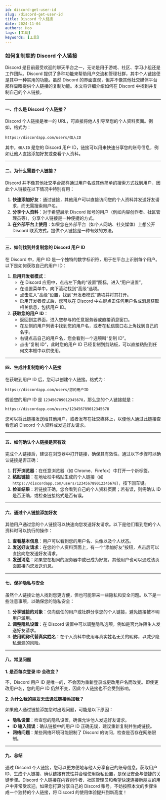 ```yaml
---
id: discord-get-user-id
slug: /discord-get-user-id
title: Discord 个人链接
date: 2024-11-04
authors: Hoo
tags: [工具]
keywords: [工具]
---
```




### 如何复制您的 Discord 个人链接

Discord 是目前最受欢迎的聊天平台之一，无论是用于游戏、社区、学习小组还是工作团队。Discord 提供了多种功能来帮助用户交流和管理社群，其中个人链接便是其中一种实用的功能。虽然 Discord 的界面直观，但并不像其他社交媒体平台那样显眼提供个人链接的复制功能。本文将详细介绍如何在 Discord 中找到并复制自己的个人链接。

------

#### 一、什么是 Discord 个人链接？

Discord 个人链接是唯一的 URL，可直接将他人引导至您的个人资料页面。例如，格式为：

```
https://discordapp.com/users/個人ID
```

其中，`個人ID` 是您的 Discord 用户 ID，链接可以用来快速分享您的账号信息，例如让他人直接添加好友或查看个人资料。

------

#### 二、为什么需要个人链接？

Discord 并不像其他社交平台那样通过用户名或其他简单的搜索方式找到用户，因此个人链接在以下情况中特别有用：

1. **快速添加好友**：通过链接，其他用户可以直接访问您的个人资料并发送好友请求，而无需搜索用户名。
2. **分享个人资料**：对于希望展示 Discord 账号的用户（例如内容创作者、社区管理员等），分享个人链接是一种便捷的方式。
3. **在外部平台上使用**：如果您在外部平台（如个人网站、社交媒体）上想公开 Discord 联系方式，提供个人链接是一种有效的方法。

------

#### 三、如何找到并复制您的 Discord 用户 ID

在 Discord 中，用户 ID 是一个独特的数字标识符，用于在平台上识别每个用户。以下是如何获取自己的用户 ID：

1. **启用开发者模式**：
   - 在 Discord 应用中，点击左下角的“设置”图标，进入“用户设置”。
   - 在设置菜单中，向下滚动找到“高级”选项。
   - 点击进入“高级”设置，找到“开发者模式”选项并将其打开。
   - 启用开发者模式后，您可以在 Discord 中右键点击任何用户名或消息获取相关信息，包括用户 ID。
2. **获取您的用户 ID**：
   - 返回到主界面，进入您参与的任意服务器或直接消息窗口。
   - 在左侧的用户列表中找到您的用户名，或者在私信窗口右上角找到自己的名字。
   - 右键点击自己的用户名，您会看到一个选项叫“复制 ID”。
   - 点击“复制 ID”，此时您的用户 ID 已经复制到剪贴板，可以直接粘贴到任何文本框中以供使用。

------

#### 四、生成并复制您的个人链接

在获取到用户 ID 后，您可以创建个人链接。格式为：

```
https://discordapp.com/users/您的用户ID
```

假设您的用户 ID 是 `123456789012345678`，那么您的个人链接就是：

```
https://discordapp.com/users/123456789012345678
```

您可以将此链接发送给其他用户，或者发布在社交媒体上，以便他人通过此链接查看您的 Discord 个人资料或发送好友请求。

------

#### 五、如何确认个人链接是否有效

完成个人链接后，建议在浏览器中打开链接，确保其有效性。通过以下步骤可以确认链接是否正确：

1. **打开浏览器**：在任意浏览器（如 Chrome、Firefox）中打开一个新标签。
2. **粘贴链接**：在地址栏中粘贴生成的个人链接（如 `https://discordapp.com/users/123456789012345678`），按下回车键。
3. **检查结果**：若链接正确，您会看到自己的个人资料页面；若有误，则需确认 ID 是否正确，或检查链接格式是否有误。

------

#### 六、通过个人链接添加好友

其他用户通过您的个人链接可以快速向您发送好友请求。以下是他们看到您的个人资料时可以执行的操作：

1. **查看基本信息**：用户可以看到您的用户名、头像以及个人状态。
2. **发送好友请求**：在您的个人资料页面上，有一个“添加好友”按钮，点击后可以直接向您发送好友请求。
3. **发送消息**：如果您在相同的服务器中或已成为好友，其他用户也可以通过该页面直接向您发送消息。

------

#### 七、保护隐私与安全

虽然个人链接让他人找到您更方便，但也可能带来一些隐私和安全问题。以下是一些注意事项，以确保您的隐私安全：

1. **分享链接的对象**：仅向信任的用户或社群分享您的个人链接，避免链接被不明用户滥用。
2. **调整隐私设置**：在 Discord 设置中可以调整隐私选项，例如是否允许陌生人发送好友请求。
3. **使用昵称代替真实姓名**：在个人资料中使用与真实姓名无关的昵称，以减少隐私泄漏的风险。

------

#### 八、常见问题

**1. 是否每次登录 ID 会改变？**

不，Discord 用户 ID 是唯一的，不会因为重新登录或更改用户名而改变。即使更改用户名，您的用户 ID 仍然不变，因此个人链接也不会受到影响。

**2. 为什么我的朋友无法通过链接添加我？**

如果他人通过链接添加您时出现问题，可能是以下原因：

- **隐私设置**：检查您的隐私设置，确保允许他人发送好友请求。
- **ID 输入错误**：确认链接中的用户 ID 正确无误，建议重新复制并生成链接。
- **网络问题**：某些网络环境可能限制了 Discord 的访问，检查是否存在网络限制。

------

#### 九、总结

通过 Discord 个人链接，您可以更方便地与他人分享自己的账号信息。获取用户 ID、生成个人链接、确认链接有效性并合理使用隐私设置，是保证安全与便捷的关键步骤。Discord 个人链接在内容创作者、社区管理员和希望快速连接新朋友的用户中非常受欢迎。如果您打算分享自己的 Discord 账号，不妨按照本文的步骤生成一个独特的个人链接，将 Discord 的使用体验提升到新高度！